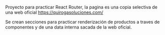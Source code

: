 Proyecto para practicar React Router, la pagina es una copia selectiva de una web oficial https://quirogasoluciones.com/

Se crean secciones para practicar renderización de productos a traves de componentes y de una data interna sacada de la web oficial.
